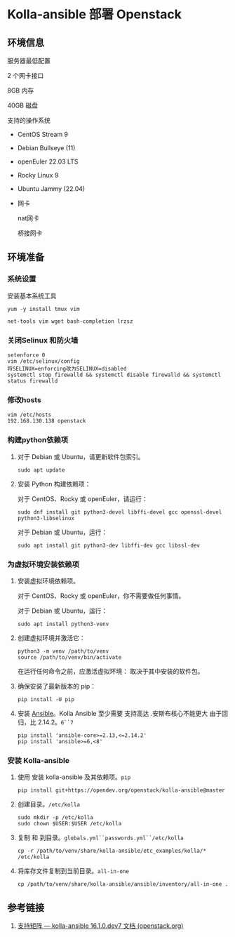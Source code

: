 # Kolla-ansible 部署 Openstack

## 环境信息

服务器最低配置

2 个网卡接口

8GB 内存

40GB 磁盘

支持的操作系统

- CentOS Stream 9
- Debian Bullseye (11)
- openEuler 22.03 LTS
- Rocky Linux 9
- Ubuntu Jammy (22.04)



- 网卡

  nat网卡 

  桥接网卡



## 环境准备

### 系统设置

安装基本系统工具

```shell
yum -y install tmux vim

net-tools vim wget bash-completion lrzsz 
```

### 关闭Selinux 和防火墙

```shell
setenforce 0 
vim /etc/selinux/config
将SELINUX=enforcing改为SELINUX=disabled
systemctl stop firewalld && systemctl disable firewalld && systemctl status firewalld
```

### 修改hosts

```shell
vim /etc/hosts
192.168.130.138 openstack
```



### 构建python依赖项

1. 对于 Debian 或 Ubuntu，请更新软件包索引。

   ```
   sudo apt update
   ```

2. 安装 Python 构建依赖项：

   对于 CentOS、Rocky 或 openEuler，请运行：

   ```
   sudo dnf install git python3-devel libffi-devel gcc openssl-devel python3-libselinux
   ```

   对于 Debian 或 Ubuntu，运行：

   ```
   sudo apt install git python3-dev libffi-dev gcc libssl-dev
   ```

### 为虚拟环境安装依赖项

1. 安装虚拟环境依赖项。

   对于 CentOS、Rocky 或 openEuler，你不需要做任何事情。

   对于 Debian 或 Ubuntu，运行：

   ```
   sudo apt install python3-venv
   ```

2. 创建虚拟环境并激活它：

   ```
   python3 -m venv /path/to/venv
   source /path/to/venv/bin/activate
   ```

   在运行任何命令之前，应激活虚拟环境： 取决于其中安装的软件包。

3. 确保安装了最新版本的 pip：

   ```
   pip install -U pip
   ```

4. 安装 [Ansible](http://www.ansible.com/)。Kolla Ansible 至少需要 支持高达 .安斯布核心不能更大 由于回归，比 2.14.2。`6``7`

   ```
   pip install 'ansible-core>=2.13,<=2.14.2'
   pip install 'ansible>=6,<8'
   ```

### 安装 Kolla-ansible

1. 使用 安装 kolla-ansible 及其依赖项。`pip`

   ```
   pip install git+https://opendev.org/openstack/kolla-ansible@master
   ```

2. 创建目录。`/etc/kolla`

   ```
   sudo mkdir -p /etc/kolla
   sudo chown $USER:$USER /etc/kolla
   ```

3. 复制 和 到目录。`globals.yml``passwords.yml``/etc/kolla`

   ```
   cp -r /path/to/venv/share/kolla-ansible/etc_examples/kolla/* /etc/kolla
   ```

4. 将库存文件复制到当前目录。`all-in-one`

   ```
   cp /path/to/venv/share/kolla-ansible/ansible/inventory/all-in-one .
   ```





## 参考链接

1. [支持矩阵 — kolla-ansible 16.1.0.dev7 文档 (openstack.org)](https://docs.openstack.org/kolla-ansible/latest/user/support-matrix)

   


